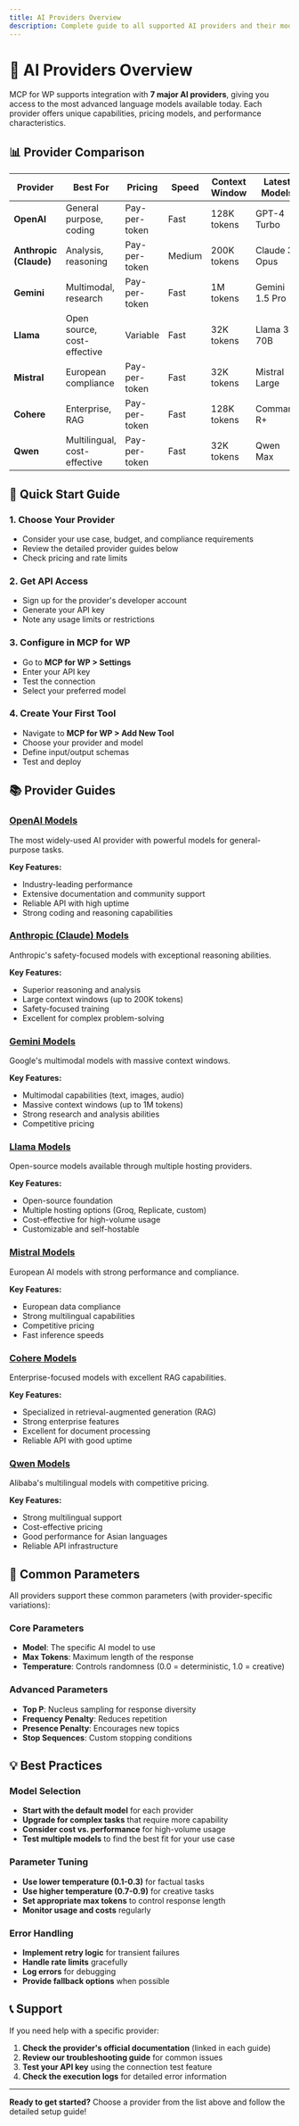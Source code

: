 ```yaml
---
title: AI Providers Overview
description: Complete guide to all supported AI providers and their models in MCP for WP
---
```


# 🤖 AI Providers Overview

MCP for WP supports integration with **7 major AI providers**, giving you access to the most advanced language models available today. Each provider offers unique capabilities, pricing models, and performance characteristics.

## <strong>📊 Provider Comparison</strong>

| Provider | Best For | Pricing | Speed | Context Window | Latest Models |
|----------|----------|---------|-------|----------------|---------------|
| **OpenAI** | General purpose, coding | Pay-per-token | Fast | 128K tokens | GPT-4 Turbo |
| **Anthropic (Claude)** | Analysis, reasoning | Pay-per-token | Medium | 200K tokens | Claude 3 Opus |
| **Gemini** | Multimodal, research | Pay-per-token | Fast | 1M tokens | Gemini 1.5 Pro |
| **Llama** | Open source, cost-effective | Variable | Fast | 32K tokens | Llama 3 70B |
| **Mistral** | European compliance | Pay-per-token | Fast | 32K tokens | Mistral Large |
| **Cohere** | Enterprise, RAG | Pay-per-token | Fast | 128K tokens | Command R+ |
| **Qwen** | Multilingual, cost-effective | Pay-per-token | Fast | 32K tokens | Qwen Max |

## <strong>🎯 Quick Start Guide</strong>

### 1. Choose Your Provider
   - Consider your use case, budget, and compliance requirements
   - Review the detailed provider guides below
   - Check pricing and rate limits

### 2. Get API Access
   - Sign up for the provider's developer account
   - Generate your API key
   - Note any usage limits or restrictions

### 3. Configure in MCP for WP
   - Go to **MCP for WP > Settings**
   - Enter your API key
   - Test the connection
   - Select your preferred model

### 4. Create Your First Tool
   - Navigate to **MCP for WP > Add New Tool**
   - Choose your provider and model
   - Define input/output schemas
   - Test and deploy

## <strong>📚 Provider Guides</strong>

### [OpenAI Models](./openai)
The most widely-used AI provider with powerful models for general-purpose tasks.

**Key Features:**
- Industry-leading performance
- Extensive documentation and community support
- Reliable API with high uptime
- Strong coding and reasoning capabilities

### [Anthropic (Claude) Models](./claude)
Anthropic's safety-focused models with exceptional reasoning abilities.

**Key Features:**
- Superior reasoning and analysis
- Large context windows (up to 200K tokens)
- Safety-focused training
- Excellent for complex problem-solving

### [Gemini Models](./gemini)
Google's multimodal models with massive context windows.

**Key Features:**
- Multimodal capabilities (text, images, audio)
- Massive context windows (up to 1M tokens)
- Strong research and analysis abilities
- Competitive pricing

### [Llama Models](./llama)
Open-source models available through multiple hosting providers.

**Key Features:**
- Open-source foundation
- Multiple hosting options (Groq, Replicate, custom)
- Cost-effective for high-volume usage
- Customizable and self-hostable

### [Mistral Models](./mistral)
European AI models with strong performance and compliance.

**Key Features:**
- European data compliance
- Strong multilingual capabilities
- Competitive pricing
- Fast inference speeds

### [Cohere Models](./cohere)
Enterprise-focused models with excellent RAG capabilities.

**Key Features:**
- Specialized in retrieval-augmented generation (RAG)
- Strong enterprise features
- Excellent for document processing
- Reliable API with good uptime

### [Qwen Models](./qwen)
Alibaba's multilingual models with competitive pricing.

**Key Features:**
- Strong multilingual support
- Cost-effective pricing
- Good performance for Asian languages
- Reliable API infrastructure

## <strong>🔧 Common Parameters</strong>

All providers support these common parameters (with provider-specific variations):

### Core Parameters
- **Model**: The specific AI model to use
- **Max Tokens**: Maximum length of the response
- **Temperature**: Controls randomness (0.0 = deterministic, 1.0 = creative)

### Advanced Parameters
- **Top P**: Nucleus sampling for response diversity
- **Frequency Penalty**: Reduces repetition
- **Presence Penalty**: Encourages new topics
- **Stop Sequences**: Custom stopping conditions

## <strong>💡 Best Practices</strong>

### Model Selection
- **Start with the default model** for each provider
- **Upgrade for complex tasks** that require more capability
- **Consider cost vs. performance** for high-volume usage
- **Test multiple models** to find the best fit for your use case

### Parameter Tuning
- **Use lower temperature (0.1-0.3)** for factual tasks
- **Use higher temperature (0.7-0.9)** for creative tasks
- **Set appropriate max tokens** to control response length
- **Monitor usage and costs** regularly

### Error Handling
- **Implement retry logic** for transient failures
- **Handle rate limits** gracefully
- **Log errors** for debugging
- **Provide fallback options** when possible

## <strong>📞 Support</strong>

If you need help with a specific provider:

1. **Check the provider's official documentation** (linked in each guide)
2. **Review our troubleshooting guide** for common issues
3. **Test your API key** using the connection test feature
4. **Check the execution logs** for detailed error information

---

**Ready to get started?** Choose a provider from the list above and follow the detailed setup guide! 